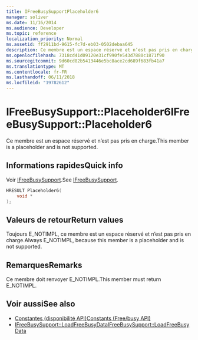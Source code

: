 ```yaml
---
title: IFreeBusySupportPlaceholder6
manager: soliver
ms.date: 11/16/2014
ms.audience: Developer
ms.topic: reference
localization_priority: Normal
ms.assetid: ff2911bd-9615-fc7d-eb03-0502debaa645
description: Ce membre est un espace réservé et n’est pas pris en charge.
ms.openlocfilehash: 7318cd41d09120e31cf990fe543d7880c1871f90
ms.sourcegitcommit: 9d60cd82b5413446e5bc8ace2cd689f683fb41a7
ms.translationtype: MT
ms.contentlocale: fr-FR
ms.lasthandoff: 06/11/2018
ms.locfileid: "19782612"
---
```

# <a name="ifreebusysupportplaceholder6"></a><span data-ttu-id="0d1d9-103">IFreeBusySupport::Placeholder6</span><span class="sxs-lookup"><span data-stu-id="0d1d9-103">IFreeBusySupport::Placeholder6</span></span>

<span data-ttu-id="0d1d9-104">Ce membre est un espace réservé et n’est pas pris en charge.</span><span class="sxs-lookup"><span data-stu-id="0d1d9-104">This member is a placeholder and is not supported.</span></span>
  
## <a name="quick-info"></a><span data-ttu-id="0d1d9-105">Informations rapides</span><span class="sxs-lookup"><span data-stu-id="0d1d9-105">Quick info</span></span>

<span data-ttu-id="0d1d9-106">Voir [IFreeBusySupport](ifreebusysupport.md).</span><span class="sxs-lookup"><span data-stu-id="0d1d9-106">See [IFreeBusySupport](ifreebusysupport.md).</span></span>
  
```cpp
HRESULT Placeholder6( 
    void *  
);
```

## <a name="return-values"></a><span data-ttu-id="0d1d9-107">Valeurs de retour</span><span class="sxs-lookup"><span data-stu-id="0d1d9-107">Return values</span></span>

<span data-ttu-id="0d1d9-108">Toujours E_NOTIMPL, ce membre est un espace réservé et n’est pas pris en charge.</span><span class="sxs-lookup"><span data-stu-id="0d1d9-108">Always E_NOTIMPL, because this member is a placeholder and is not supported.</span></span>
  
## <a name="remarks"></a><span data-ttu-id="0d1d9-109">Remarques</span><span class="sxs-lookup"><span data-stu-id="0d1d9-109">Remarks</span></span>

<span data-ttu-id="0d1d9-110">Ce membre doit renvoyer E_NOTIMPL.</span><span class="sxs-lookup"><span data-stu-id="0d1d9-110">This member must return E_NOTIMPL.</span></span>
  
## <a name="see-also"></a><span data-ttu-id="0d1d9-111">Voir aussi</span><span class="sxs-lookup"><span data-stu-id="0d1d9-111">See also</span></span>

- [<span data-ttu-id="0d1d9-112">Constantes (disponibilité API)</span><span class="sxs-lookup"><span data-stu-id="0d1d9-112">Constants (Free/busy API)</span></span>](constants-free-busy-api.md) 
- [<span data-ttu-id="0d1d9-113">IFreeBusySupport::LoadFreeBusyData</span><span class="sxs-lookup"><span data-stu-id="0d1d9-113">IFreeBusySupport::LoadFreeBusyData</span></span>](ifreebusysupport-loadfreebusydata.md)

